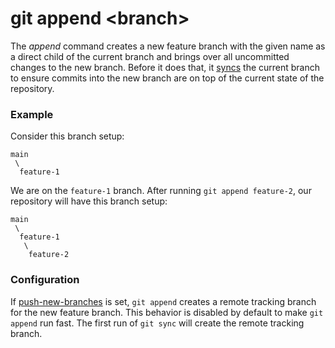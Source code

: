 # git append &lt;branch&gt;

The _append_ command creates a new feature branch with the given name as a
direct child of the current branch and brings over all uncommitted changes to
the new branch. Before it does that, it [syncs](sync.md) the current branch to
ensure commits into the new branch are on top of the current state of the
repository.

### Example

Consider this branch setup:

```
main
 \
  feature-1
```

We are on the `feature-1` branch. After running `git append feature-2`, our
repository will have this branch setup:

```
main
 \
  feature-1
   \
    feature-2
```

### Configuration

If [push-new-branches](config-push-new-branches.md) is set, `git append` creates
a remote tracking branch for the new feature branch. This behavior is disabled
by default to make `git append` run fast. The first run of `git sync` will
create the remote tracking branch.
